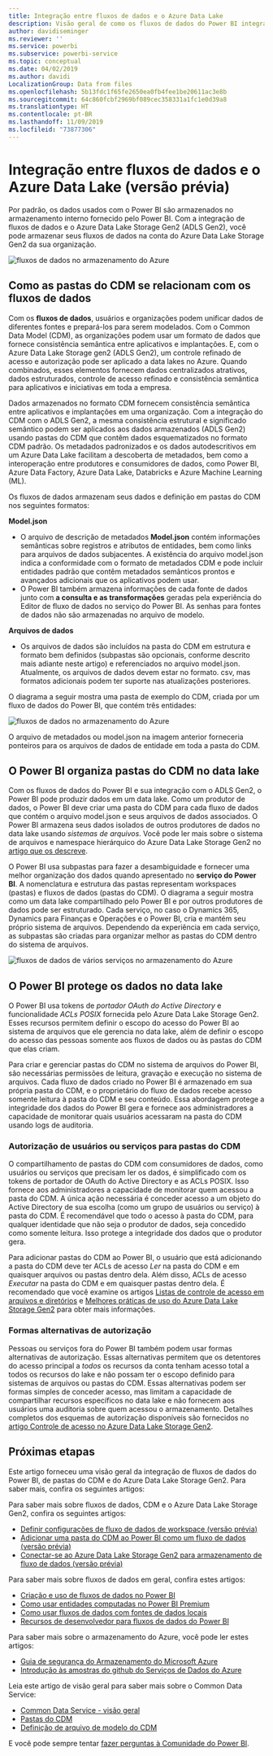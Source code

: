```yaml
---
title: Integração entre fluxos de dados e o Azure Data Lake
description: Visão geral de como os fluxos de dados do Power BI integram-se ao Azure Data Lake Storage Gen2
author: davidiseminger
ms.reviewer: ''
ms.service: powerbi
ms.subservice: powerbi-service
ms.topic: conceptual
ms.date: 04/02/2019
ms.author: davidi
LocalizationGroup: Data from files
ms.openlocfilehash: 5b13fdc1f65fe2650ea0fb4fee1be20611ac3e8b
ms.sourcegitcommit: 64c860fcbf2969bf089cec358331a1fc1e0d39a8
ms.translationtype: HT
ms.contentlocale: pt-BR
ms.lasthandoff: 11/09/2019
ms.locfileid: "73877306"
---
```

# <a name="dataflows-and-azure-data-lake-integration-preview"></a>Integração entre fluxos de dados e o Azure Data Lake (versão prévia)

Por padrão, os dados usados com o Power BI são armazenados no armazenamento interno fornecido pelo Power BI. Com a integração de fluxos de dados e o Azure Data Lake Storage Gen2 (ADLS Gen2), você pode armazenar seus fluxos de dados na conta do Azure Data Lake Storage Gen2 da sua organização. 

![fluxos de dados no armazenamento do Azure](media/service-dataflows-azure-data-lake-integration/dataflows-azure-integration_01.jpg)

## <a name="how-cdm-folders-relate-to-dataflows"></a>Como as pastas do CDM se relacionam com os fluxos de dados

Com os **fluxos de dados**, usuários e organizações podem unificar dados de diferentes fontes e prepará-los para serem modelados. Com o Common Data Model (CDM), as organizações podem usar um formato de dados que fornece consistência semântica entre aplicativos e implantações. E, com o Azure Data Lake Storage gen2 (ADLS Gen2), um controle refinado de acesso e autorização pode ser aplicado a data lakes no Azure. Quando combinados, esses elementos fornecem dados centralizados atrativos, dados estruturados, controle de acesso refinado e consistência semântica para aplicativos e iniciativas em toda a empresa.

Dados armazenados no formato CDM fornecem consistência semântica entre aplicativos e implantações em uma organização. Com a integração do CDM com o ADLS Gen2, a mesma consistência estrutural e significado semântico podem ser aplicados aos dados armazenados (ADLS Gen2) usando pastas do CDM que contêm dados esquematizados no formato CDM padrão. Os metadados padronizados e os dados autodescritivos em um Azure Data Lake facilitam a descoberta de metadados, bem como a interoperação entre produtores e consumidores de dados, como Power BI, Azure Data Factory, Azure Data Lake, Databricks e Azure Machine Learning (ML). 

Os fluxos de dados armazenam seus dados e definição em pastas do CDM nos seguintes formatos:

**Model.json**
* O arquivo de descrição de metadados **Model.json** contém informações semânticas sobre registros e atributos de entidades, bem como links para arquivos de dados subjacentes. A existência do arquivo model.json indica a conformidade com o formato de metadados CDM e pode incluir entidades padrão que contêm metadados semânticos prontos e avançados adicionais que os aplicativos podem usar.
* O Power BI também armazena informações de cada fonte de dados junto com **a consulta e as transformações** geradas pela experiência do Editor de fluxo de dados no serviço do Power BI. As senhas para fontes de dados não são armazenadas no arquivo de modelo.

**Arquivos de dados**
* Os arquivos de dados são incluídos na pasta do CDM em estrutura e formato bem definidos (subpastas são opcionais, conforme descrito mais adiante neste artigo) e referenciados no arquivo model.json. Atualmente, os arquivos de dados devem estar no formato. csv, mas formatos adicionais podem ter suporte nas atualizações posteriores. 

O diagrama a seguir mostra uma pasta de exemplo do CDM, criada por um fluxo de dados do Power BI, que contém três entidades:

![fluxos de dados no armazenamento do Azure](media/service-dataflows-azure-data-lake-integration/dataflows-azure-integration_01.jpg)

O arquivo de metadados ou model.json na imagem anterior forneceria ponteiros para os arquivos de dados de entidade em toda a pasta do CDM.

## <a name="power-bi-organizes-cdm-folders-in-the-data-lake"></a>O Power BI organiza pastas do CDM no data lake

Com os fluxos de dados do Power BI e sua integração com o ADLS Gen2, o Power BI pode produzir dados em um data lake. Como um produtor de dados, o Power BI deve criar uma pasta do CDM para cada fluxo de dados que contém o arquivo model.json e seus arquivos de dados associados. O Power BI armazena seus dados isolados de outros produtores de dados no data lake usando *sistemas de arquivos*. Você pode ler mais sobre o sistema de arquivos e namespace hierárquico do Azure Data Lake Storage Gen2 no [artigo que os descreve](https://docs.microsoft.com/azure/storage/data-lake-storage/namespace).

O Power BI usa subpastas para fazer a desambiguidade e fornecer uma melhor organização dos dados quando apresentado no **serviço do Power BI**. A nomenclatura e estrutura das pastas representam workspaces (pastas) e fluxos de dados (pastas do CDM). O diagrama a seguir mostra como um data lake compartilhado pelo Power BI e por outros produtores de dados pode ser estruturado. Cada serviço, no caso o Dynamics 365, Dynamics para Finanças e Operações e o Power BI, cria e mantém seu próprio sistema de arquivos. Dependendo da experiência em cada serviço, as subpastas são criadas para organizar melhor as pastas do CDM dentro do sistema de arquivos. 

![fluxos de dados de vários serviços no armazenamento do Azure](media/service-dataflows-azure-data-lake-integration/dataflows-azure-integration_02.jpg)

## <a name="power-bi-protects-data-in-the-data-lake"></a>O Power BI protege os dados no data lake

O Power BI usa tokens de *portador OAuth do Active Directory* e funcionalidade *ACLs POSIX* fornecida pelo Azure Data Lake Storage Gen2. Esses recursos permitem definir o escopo do acesso do Power BI ao sistema de arquivos que ele gerencia no data lake, além de definir o escopo do acesso das pessoas somente aos fluxos de dados ou às pastas do CDM que elas criam. 

Para criar e gerenciar pastas do CDM no sistema de arquivos do Power BI, são necessárias permissões de leitura, gravação e execução no sistema de arquivos. Cada fluxo de dados criado no Power BI é armazenado em sua própria pasta do CDM, e o proprietário do fluxo de dados recebe acesso somente leitura à pasta do CDM e seu conteúdo. Essa abordagem protege a integridade dos dados do Power BI gera e fornece aos administradores a capacidade de monitorar quais usuários acessaram na pasta do CDM usando logs de auditoria. 

### <a name="authorizing-users-or-services-for-cdm-folders"></a>Autorização de usuários ou serviços para pastas do CDM

O compartilhamento de pastas do CDM com consumidores de dados, como usuários ou serviços que precisam ler os dados, é simplificado com os tokens de portador de OAuth do Active Directory e as ACLs POSIX. Isso fornece aos administradores a capacidade de monitorar quem acessou a pasta do CDM. A única ação necessária é conceder acesso a um objeto do Active Directory de sua escolha (como um grupo de usuários ou serviço) à pasta do CDM. É recomendável que todo o acesso à pasta do CDM, para qualquer identidade que não seja o produtor de dados, seja concedido como somente leitura. Isso protege a integridade dos dados que o produtor gera.

Para adicionar pastas do CDM ao Power BI, o usuário que está adicionando a pasta do CDM deve ter ACLs de acesso *Ler* na pasta do CDM e em quaisquer arquivos ou pastas dentro dela. Além disso, ACLs de acesso *Executar* na pasta do CDM e em quaisquer pastas dentro dela. É recomendado que você examine os artigos [Listas de controle de acesso em arquivos e diretórios](https://docs.microsoft.com/azure/storage/blobs/data-lake-storage-access-control#access-control-lists-on-files-and-directories) e [Melhores práticas de uso do Azure Data Lake Storage Gen2](https://docs.microsoft.com/azure/storage/blobs/data-lake-storage-best-practices) para obter mais informações.


### <a name="alternative-forms-of-authorization"></a>Formas alternativas de autorização

Pessoas ou serviços fora do Power BI também podem usar formas alternativas de autorização. Essas alternativas permitem que os detentores do acesso principal a  *todos* os recursos da conta tenham acesso total a todos os recursos do lake e não possam ter o escopo definido para sistemas de arquivos ou pastas do CDM. Essas alternativas podem ser formas simples de conceder acesso, mas limitam a capacidade de compartilhar recursos específicos no data lake e não fornecem aos usuários uma auditoria sobre quem acessou o armazenamento. Detalhes completos dos esquemas de autorização disponíveis são fornecidos no [artigo Controle de acesso no Azure Data Lake Storage Gen2](https://docs.microsoft.com/azure/storage/blobs/data-lake-storage-access-control
).


## <a name="next-steps"></a>Próximas etapas

Este artigo forneceu uma visão geral da integração de fluxos de dados do Power BI, de pastas do CDM e do Azure Data Lake Storage Gen2. Para saber mais, confira os seguintes artigos:

Para saber mais sobre fluxos de dados, CDM e o Azure Data Lake Storage Gen2, confira os seguintes artigos:

* [Definir configurações de fluxo de dados de workspace (versão prévia)](service-dataflows-configure-workspace-storage-settings.md)
* [Adicionar uma pasta do CDM ao Power BI como um fluxo de dados (versão prévia)](service-dataflows-add-cdm-folder.md)
* [Conectar-se ao Azure Data Lake Storage Gen2 para armazenamento de fluxo de dados (versão prévia)](service-dataflows-connect-azure-data-lake-storage-gen2.md)

Para saber mais sobre fluxos de dados em geral, confira estes artigos:

* [Criação e uso de fluxos de dados no Power BI](service-dataflows-create-use.md)
* [Como usar entidades computadas no Power BI Premium](service-dataflows-computed-entities-premium.md)
* [Como usar fluxos de dados com fontes de dados locais](service-dataflows-on-premises-gateways.md)
* [Recursos de desenvolvedor para fluxos de dados do Power BI](service-dataflows-developer-resources.md)

Para saber mais sobre o armazenamento do Azure, você pode ler estes artigos:
* [Guia de segurança do Armazenamento do Microsoft Azure](https://docs.microsoft.com/azure/storage/common/storage-security-guide)
* [Introdução às amostras do github do Serviços de Dados do Azure](https://aka.ms/cdmadstutorial)

Leia este artigo de visão geral para saber mais sobre o Common Data Service:
* [Common Data Service - visão geral ](https://docs.microsoft.com/powerapps/common-data-model/overview)
* [Pastas do CDM](https://go.microsoft.com/fwlink/?linkid=2045304)
* [Definição de arquivo de modelo do CDM](https://go.microsoft.com/fwlink/?linkid=2045521)

E você pode sempre tentar [fazer perguntas à Comunidade do Power BI](https://community.powerbi.com/).
